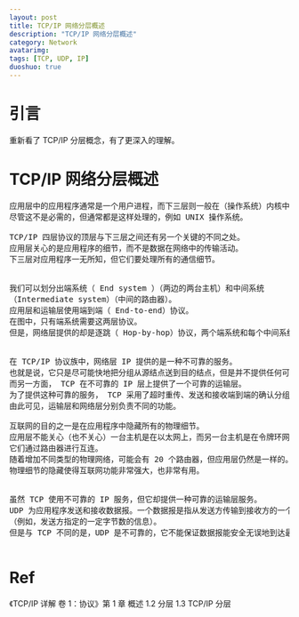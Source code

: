 ```yaml
---
layout: post
title: TCP/IP 网络分层概述
description: "TCP/IP 网络分层概述"
category: Network
avatarimg:
tags: [TCP, UDP, IP]
duoshuo: true
---
```


# 引言

重新看了 TCP/IP 分层概念，有了更深入的理解。

# TCP/IP 网络分层概述

<pre>
应用层中的应用程序通常是一个用户进程，而下三层则一般在（操作系统）内核中执行。
尽管这不是必需的，但通常都是这样处理的，例如 UNIX 操作系统。

TCP/IP 四层协议的顶层与下三层之间还有另一个关键的不同之处。
应用层关心的是应用程序的细节，而不是数据在网络中的传输活动。
下三层对应用程序一无所知，但它们要处理所有的通信细节。


我们可以划分出端系统（ End system ）（两边的两台主机）和中间系统
（Intermediate system）（中间的路由器）。
应用层和运输层使用端到端（ End-to-end）协议。
在图中，只有端系统需要这两层协议。
但是，网络层提供的却是逐跳（ Hop-by-hop）协议，两个端系统和每个中间系统都要使用它。


在 TCP/IP 协议族中，网络层 IP 提供的是一种不可靠的服务。
也就是说，它只是尽可能快地把分组从源结点送到目的结点，但是并不提供任何可靠性保证。
而另一方面， TCP 在不可靠的 IP 层上提供了一个可靠的运输层。
为了提供这种可靠的服务， TCP 采用了超时重传、发送和接收端到端的确认分组等机制。
由此可见，运输层和网络层分别负责不同的功能。

互联网的目的之一是在应用程序中隐藏所有的物理细节。
应用层不能关心（也不关心）一台主机是在以太网上，而另一台主机是在令牌环网上，
它们通过路由器进行互连。
随着增加不同类型的物理网络，可能会有 20 个路由器，但应用层仍然是一样的。
物理细节的隐藏使得互联网功能非常强大，也非常有用。


虽然 TCP 使用不可靠的 IP 服务，但它却提供一种可靠的运输层服务。
UDP 为应用程序发送和接收数据报。一个数据报是指从发送方传输到接收方的一个信息单元
（例如，发送方指定的一定字节数的信息）。
但是与 TCP 不同的是，UDP 是不可靠的，它不能保证数据报能安全无误地到达最终目的。

</pre>

# Ref
《TCP/IP 详解 卷 1：协议》第 1 章 概述 1.2 分层 1.3 TCP/IP 分层
